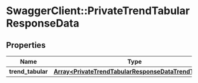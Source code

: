 # SwaggerClient::PrivateTrendTabularResponseData

## Properties
Name | Type | Description | Notes
------------ | ------------- | ------------- | -------------
**trend_tabular** | [**Array&lt;PrivateTrendTabularResponseDataTrendTabular&gt;**](PrivateTrendTabularResponseDataTrendTabular.md) |  | 


